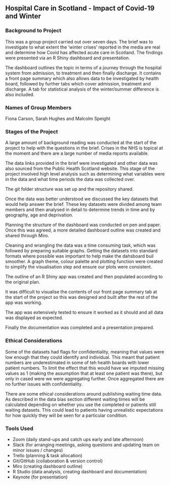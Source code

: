 ## Hospital Care in Scotland - Impact of Covid-19 and Winter

### Background to Project
This was a group project carried out over seven days. The brief was to investigate to what extent the ‘winter crises’ reported in the media are real and determine how Covid has affected acute care in Scotland. The findings were presented via an R Shiny dashboard and presentation. 

The dashboard outlines the topic in terms of a journey through the hospital system from admission, to treatment and then finally discharge. It contains a front page summary which also allows data to be investigated by health board, followed by further tabs which cover admission, treatment and discharge. A tab for statistical analysis of the winter/summer difference is also included. 

### Names of Group Members
Fiona Carson, Sarah Hughes and Malcolm Speight

### Stages of the Project
A large amount of background reading was conducted at the start of the project to help with the questions in the brief. Crises in the NHS is topical at the moment and there are a large number of media reports available.

The data links provided in the brief were investigated and other data was also sourced from the Public Health Scotland website. This stage of the project involved high level analysis such as determining what variables were in the data and what time periods the data was collected over.

The git folder structure was set up and the repository shared.

Once the data was better understood we discussed the key datasets that would help answer the brief. These key datasets were divided among team members and then analysed in detail to determine trends in time and by geography, age and deprivation.

Planning the structure of the dashboard was conducted on pen and paper. Once this was agreed, a more detailed dashboard outline was created and shared through Miro.

Cleaning and wrangling the data was a time consuming task, which was followed by preparing suitable graphs. Getting the datasets into standard formats where possible was important to help make the dahsboard buil smoother. A graph theme, colour palette and plotting function were created to simplify the visualisation step and ensure our plots were consistent.

The outline of an R Shiny app was created and then populated according to the original plan.

It was difficult to visualise the contents of our front page summary tab at the start of the project so this was designed and built after the rest of the app was working.

The app was extensively tested to ensure it worked as it should and all data was displayed as expected.

Finally the documentation was completed and a presentation prepared.



### Ethical Considerations
Some of the datasets had flags for confidentiality, meaning that values were low enough that they could identify and individual. This meant that patient numbers are underestimated in some of teh health boards with lower patient numbers. To limit the effect that this would have we imputed missing values as 1 (making the assumption that at least one patient was there), but only in cased were we were aggregating further. Once aggregated there are no further issues with confidentiality.

There are some ethical considerations around publishing waiting time data. As described in the data bias section different waiting times will be calculated depending on whether you use the completed or patients still waiting datasets. This could lead to patients having unrealistic expectations for how quickly they will be seen for a particular condition.


### Tools Used
- Zoom (daily stand-ups and catch ups early and late afternoon)
- Slack (for arranging meetings, asking questions and updating team on minor issues / changes)
- Trello (planning & task allocation)
- Git/GitHub (collaboration & version control)
- Miro (creating dashboard outline)
- R Studio (data analysis, creating dashboard and documentation)
- Keynote (for presentation)


